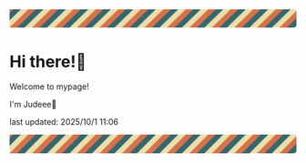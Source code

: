 <!-- Header image -->
<img src="./pokemon/pokemon_15.png" width="1000">

# Hi there!👋

Welcome to mypage!

I'm Judeee🐷

last updated: 2025/10/1 11:06

<!-- Footer image -->
<img src="./pokemon/pokemon_15.png" width="1000">
